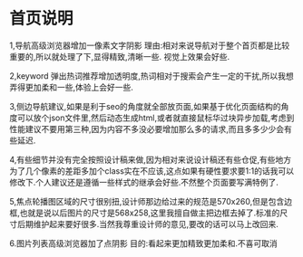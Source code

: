 # 首页说明
1,导航高级浏览器增加一像素文字阴影
理由:相对来说导航对于整个首页都是比较重要的,所以就处理了下,显得精致,清晰一些.
视觉上效果会好些.

2,keyword 弹出热词推荐增加透明度,热词相对于搜索会产生一定的干扰,所以我想弄得更加柔和一些,体验上会好一些.

3,侧边导航建议,如果是利于seo的角度就全部放页面,如果基于优化页面结构的角度可以放个json文件里,然后动态生成html,或者就直接鼠标华过块异步加载,考虑到性能建议不要用第三种,因为内容不多没必要增加那么多的请求,而且多多少少会有些延迟.

4,有些细节并没有完全按照设计稿来做,因为相对来说设计稿还有些仓促,有些地方为了几个像素的差距多加个class实在不应该,这点如果有硬性要求要1:1的话我可以修改下.个人建议还是遵循一些样式的继承会好些.不然整个页面要写满特例了.

5,焦点轮播图区域的尺寸很别扭,设计师那边给过来的规范是570x260,但是包含边框,也就是说以后图片的尺寸是568x258,这里我擅自做主把边框去掉了.标准的尺寸后期维护起来要好很多.当然我尊重设计师的意见,要改的话可以马上改回来.

6.图片列表高级浏览器加了点阴影 目的:看起来更加精致更加柔和.不喜可取消
